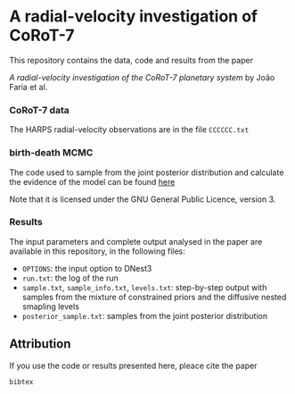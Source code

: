 # A radial-velocity investigation of CoRoT-7

This repository contains the data, code and results from the paper 

_A radial-velocity investigation of the CoRoT-7 planetary system_ by João Faria et al.

### CoRoT-7 data

The HARPS radial-velocity observations are in the file `CCCCCC.txt`

### birth-death MCMC

The code used to sample from the joint posterior distribution and calculate the evidence of the model can be found [here](https://github.com/eggplantbren/Exoplanet/tree/gp_quasiperiodic_noise)

Note that it is licensed under the GNU General Public Licence, version 3.

### Results

The input parameters and complete output analysed in the paper are available in this repository, in the following files:

- `OPTIONS`: the input option to DNest3
- `run.txt`: the log of the run
- `sample.txt`, `sample_info.txt`, `levels.txt`: step-by-step output with samples from the mixture of constrained priors and the diffusive nested smapling levels
- `posterior_sample.txt`: samples from the joint posterior distribution



## Attribution

If you use the code or results presented here, pleace cite the paper

`bibtex`


